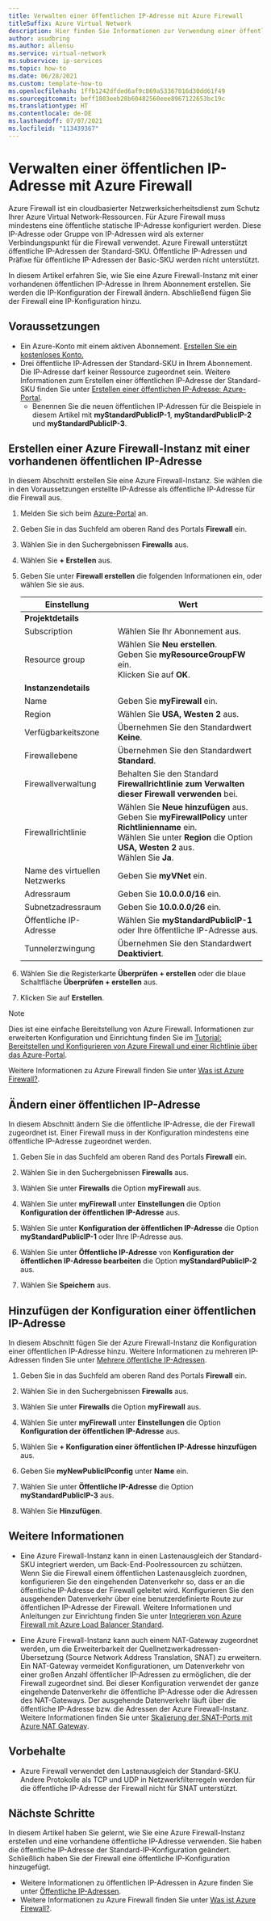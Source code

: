 ```yaml
---
title: Verwalten einer öffentlichen IP-Adresse mit Azure Firewall
titleSuffix: Azure Virtual Network
description: Hier finden Sie Informationen zur Verwendung einer öffentlichen IP-Adresse mit Azure Firewall sowie zum Ändern der Konfiguration.
author: asudbring
ms.author: allensu
ms.service: virtual-network
ms.subservice: ip-services
ms.topic: how-to
ms.date: 06/28/2021
ms.custom: template-how-to
ms.openlocfilehash: 1ffb1242dfded6af9c869a53367016d30dd61f49
ms.sourcegitcommit: beff1803eeb28b60482560eee8967122653bc19c
ms.translationtype: HT
ms.contentlocale: de-DE
ms.lasthandoff: 07/07/2021
ms.locfileid: "113439367"
---
```

# <a name="manage-a-public-ip-address-with-azure-firewall"></a>Verwalten einer öffentlichen IP-Adresse mit Azure Firewall

Azure Firewall ist ein cloudbasierter Netzwerksicherheitsdienst zum Schutz Ihrer Azure Virtual Network-Ressourcen. Für Azure Firewall muss mindestens eine öffentliche statische IP-Adresse konfiguriert werden. Diese IP-Adresse oder Gruppe von IP-Adressen wird als externer Verbindungspunkt für die Firewall verwendet. Azure Firewall unterstützt öffentliche IP-Adressen der Standard-SKU. Öffentliche IP-Adressen und Präfixe für öffentliche IP-Adressen der Basic-SKU werden nicht unterstützt. 

In diesem Artikel erfahren Sie, wie Sie eine Azure Firewall-Instanz mit einer vorhandenen öffentlichen IP-Adresse in Ihrem Abonnement erstellen. Sie werden die IP-Konfiguration der Firewall ändern. Abschließend fügen Sie der Firewall eine IP-Konfiguration hinzu.

## <a name="prerequisites"></a>Voraussetzungen

- Ein Azure-Konto mit einem aktiven Abonnement. [Erstellen Sie ein kostenloses Konto.](https://azure.microsoft.com/free/?ref=microsoft.com&utm_source=microsoft.com&utm_medium=docs&utm_campaign=visualstudio)
- Drei öffentliche IP-Adressen der Standard-SKU in Ihrem Abonnement. Die IP-Adresse darf keiner Ressource zugeordnet sein. Weitere Informationen zum Erstellen einer öffentlichen IP-Adresse der Standard-SKU finden Sie unter [Erstellen einer öffentlichen IP-Adresse: Azure-Portal](create-public-ip-portal.md).
    - Benennen Sie die neuen öffentlichen IP-Adressen für die Beispiele in diesem Artikel mit **myStandardPublicIP-1**, **myStandardPublicIP-2** und **myStandardPublicIP-3**.

## <a name="create-azure-firewall-existing-public-ip"></a>Erstellen einer Azure Firewall-Instanz mit einer vorhandenen öffentlichen IP-Adresse

In diesem Abschnitt erstellen Sie eine Azure Firewall-Instanz. Sie wählen die in den Voraussetzungen erstellte IP-Adresse als öffentliche IP-Adresse für die Firewall aus.

1. Melden Sie sich beim [Azure-Portal](https://portal.azure.com) an.

2. Geben Sie in das Suchfeld am oberen Rand des Portals **Firewall** ein.

3. Wählen Sie in den Suchergebnissen **Firewalls** aus.

4. Wählen Sie **+ Erstellen** aus.

5. Geben Sie unter **Firewall erstellen** die folgenden Informationen ein, oder wählen Sie sie aus.

    | Einstellung | Wert |
    | ------- | ----- |
    | **Projektdetails** |   |
    | Subscription | Wählen Sie Ihr Abonnement aus. |
    | Resource group | Wählen Sie **Neu erstellen**. </br> Geben Sie **myResourceGroupFW** ein. </br> Klicken Sie auf **OK**. |
    | **Instanzendetails** |   |
    | Name | Geben Sie **myFirewall** ein. |
    | Region | Wählen Sie **USA, Westen 2** aus. |
    | Verfügbarkeitszone | Übernehmen Sie den Standardwert **Keine**. |
    | Firewallebene  | Übernehmen Sie den Standardwert **Standard**. |
    | Firewallverwaltung | Behalten Sie den Standard **Firewallrichtlinie zum Verwalten dieser Firewall verwenden** bei.|
    | Firewallrichtlinie | Wählen Sie **Neue hinzufügen** aus. </br> Geben Sie **myFirewallPolicy** unter **Richtlinienname** ein. </br> Wählen Sie unter **Region** die Option **USA, Westen 2** aus. </br> Wählen Sie **Ja**. |
    | Name des virtuellen Netzwerks | Geben Sie **myVNet** ein. |
    | Adressraum | Geben Sie **10.0.0.0/16** ein. |
    | Subnetzadressraum | Geben Sie **10.0.0.0/26** ein. |
    | Öffentliche IP-Adresse | Wählen Sie **myStandardPublicIP-1** oder Ihre öffentliche IP-Adresse aus. |
    | Tunnelerzwingung | Übernehmen Sie den Standardwert **Deaktiviert**. |
    
 
6. Wählen Sie die Registerkarte **Überprüfen + erstellen** oder die blaue Schaltfläche **Überprüfen + erstellen** aus.

7. Klicken Sie auf **Erstellen**.

> [!NOTE]
> Dies ist eine einfache Bereitstellung von Azure Firewall. Informationen zur erweiterten Konfiguration und Einrichtung finden Sie im [Tutorial: Bereitstellen und Konfigurieren von Azure Firewall und einer Richtlinie über das Azure-Portal](../firewall/tutorial-firewall-deploy-portal-policy.md).
>
> Weitere Informationen zu Azure Firewall finden Sie unter [Was ist Azure Firewall?](../firewall/overview.md).

## <a name="change-public-ip-address"></a>Ändern einer öffentlichen IP-Adresse

In diesem Abschnitt ändern Sie die öffentliche IP-Adresse, die der Firewall zugeordnet ist. Einer Firewall muss in der Konfiguration mindestens eine öffentliche IP-Adresse zugeordnet werden. 

1. Geben Sie in das Suchfeld am oberen Rand des Portals **Firewall** ein.

2. Wählen Sie in den Suchergebnissen **Firewalls** aus.

3. Wählen Sie unter **Firewalls** die Option **myFirewall** aus.

4. Wählen Sie unter **myFirewall** unter **Einstellungen** die Option **Konfiguration der öffentlichen IP-Adresse** aus.

5. Wählen Sie unter **Konfiguration der öffentlichen IP-Adresse** die Option **myStandardPublicIP-1** oder Ihre IP-Adresse aus.

6. Wählen Sie unter **Öffentliche IP-Adresse** von **Konfiguration der öffentlichen IP-Adresse bearbeiten** die Option **myStandardPublicIP-2** aus.

7. Wählen Sie **Speichern** aus.

## <a name="add-public-ip-configuration"></a>Hinzufügen der Konfiguration einer öffentlichen IP-Adresse

In diesem Abschnitt fügen Sie der Azure Firewall-Instanz die Konfiguration einer öffentlichen IP-Adresse hinzu. Weitere Informationen zu mehreren IP-Adressen finden Sie unter [Mehrere öffentliche IP-Adressen](../firewall/features.md#multiple-public-ip-addresses).  

1. Geben Sie in das Suchfeld am oberen Rand des Portals **Firewall** ein.

2. Wählen Sie in den Suchergebnissen **Firewalls** aus.

3. Wählen Sie unter **Firewalls** die Option **myFirewall** aus.

4. Wählen Sie unter **myFirewall** unter **Einstellungen** die Option **Konfiguration der öffentlichen IP-Adresse** aus.

5. Wählen Sie **+ Konfiguration einer öffentlichen IP-Adresse hinzufügen** aus.

6. Geben Sie **myNewPublicIPconfig** unter **Name** ein.

7. Wählen Sie unter **Öffentliche IP-Adresse** die Option **myStandardPublicIP-3** aus.

8. Wählen Sie **Hinzufügen**.

## <a name="more-information"></a>Weitere Informationen

* Eine Azure Firewall-Instanz kann in einen Lastenausgleich der Standard-SKU integriert werden, um Back-End-Poolressourcen zu schützen.  Wenn Sie die Firewall einem öffentlichen Lastenausgleich zuordnen, konfigurieren Sie den eingehenden Datenverkehr so, dass er an die öffentliche IP-Adresse der Firewall geleitet wird. Konfigurieren Sie den ausgehenden Datenverkehr über eine benutzerdefinierte Route zur öffentlichen IP-Adresse der Firewall.  Weitere Informationen und Anleitungen zur Einrichtung finden Sie unter [Integrieren von Azure Firewall mit Azure Load Balancer Standard](../firewall/integrate-lb.md). 

* Eine Azure Firewall-Instanz kann auch einem NAT-Gateway zugeordnet werden, um die Erweiterbarkeit der Quellnetzwerkadressen-Übersetzung (Source Network Address Translation, SNAT) zu erweitern. Ein NAT-Gateway vermeidet Konfigurationen, um Datenverkehr von einer großen Anzahl öffentlicher IP-Adressen zu ermöglichen, die der Firewall zugeordnet sind. Bei dieser Konfiguration verwendet der ganze eingehende Datenverkehr die öffentliche IP-Adresse oder die Adressen des NAT-Gateways. Der ausgehende Datenverkehr läuft über die öffentliche IP-Adresse bzw. die Adressen der Azure Firewall-Instanz.  Weitere Informationen finden Sie unter [Skalierung der SNAT-Ports mit Azure NAT Gateway](../firewall/integrate-with-nat-gateway.md).

## <a name="caveats"></a>Vorbehalte

* Azure Firewall verwendet den Lastenausgleich der Standard-SKU. Andere Protokolle als TCP und UDP in Netzwerkfilterregeln werden für die öffentliche IP-Adresse der Firewall nicht für SNAT unterstützt. 
## <a name="next-steps"></a>Nächste Schritte

In diesem Artikel haben Sie gelernt, wie Sie eine Azure Firewall-Instanz erstellen und eine vorhandene öffentliche IP-Adresse verwenden. Sie haben die öffentliche IP-Adresse der Standard-IP-Konfiguration geändert. Schließlich haben Sie der Firewall eine öffentliche IP-Konfiguration hinzugefügt.

- Weitere Informationen zu öffentlichen IP-Adressen in Azure finden Sie unter [Öffentliche IP-Adressen](public-ip-addresses.md).
- Weitere Informationen zu Azure Firewall finden Sie unter [Was ist Azure Firewall?](../firewall/overview.md).
